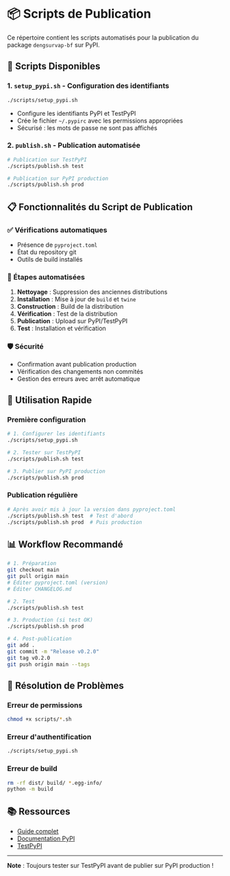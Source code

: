 # 📦 Scripts de Publication

Ce répertoire contient les scripts automatisés pour la publication du package `dengsurvap-bf` sur PyPI.

## 🚀 Scripts Disponibles

### 1. `setup_pypi.sh` - Configuration des identifiants
```bash
./scripts/setup_pypi.sh
```
- Configure les identifiants PyPI et TestPyPI
- Crée le fichier `~/.pypirc` avec les permissions appropriées
- Sécurisé : les mots de passe ne sont pas affichés

### 2. `publish.sh` - Publication automatisée
```bash
# Publication sur TestPyPI
./scripts/publish.sh test

# Publication sur PyPI production
./scripts/publish.sh prod
```

## 📋 Fonctionnalités du Script de Publication

### ✅ Vérifications automatiques
- Présence de `pyproject.toml`
- État du repository git
- Outils de build installés

### 🔄 Étapes automatisées
1. **Nettoyage** : Suppression des anciennes distributions
2. **Installation** : Mise à jour de `build` et `twine`
3. **Construction** : Build de la distribution
4. **Vérification** : Test de la distribution
5. **Publication** : Upload sur PyPI/TestPyPI
6. **Test** : Installation et vérification

### 🛡️ Sécurité
- Confirmation avant publication production
- Vérification des changements non commités
- Gestion des erreurs avec arrêt automatique

## 🎯 Utilisation Rapide

### Première configuration
```bash
# 1. Configurer les identifiants
./scripts/setup_pypi.sh

# 2. Tester sur TestPyPI
./scripts/publish.sh test

# 3. Publier sur PyPI production
./scripts/publish.sh prod
```

### Publication régulière
```bash
# Après avoir mis à jour la version dans pyproject.toml
./scripts/publish.sh test  # Test d'abord
./scripts/publish.sh prod  # Puis production
```

## 📊 Workflow Recommandé

```bash
# 1. Préparation
git checkout main
git pull origin main
# Éditer pyproject.toml (version)
# Éditer CHANGELOG.md

# 2. Test
./scripts/publish.sh test

# 3. Production (si test OK)
./scripts/publish.sh prod

# 4. Post-publication
git add .
git commit -m "Release v0.2.0"
git tag v0.2.0
git push origin main --tags
```

## 🚨 Résolution de Problèmes

### Erreur de permissions
```bash
chmod +x scripts/*.sh
```

### Erreur d'authentification
```bash
./scripts/setup_pypi.sh
```

### Erreur de build
```bash
rm -rf dist/ build/ *.egg-info/
python -m build
```

## 📚 Ressources

- [Guide complet](./../GUIDE_PUBLICATION_PYPI.md)
- [Documentation PyPI](https://packaging.python.org/)
- [TestPyPI](https://test.pypi.org/)

---

**Note** : Toujours tester sur TestPyPI avant de publier sur PyPI production ! 